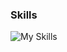 ### Skills

![My Skills](https://skillicons.dev/icons?i=java,cs,c,cpp,py,html,css,js,haskell,androidstudio,dotnet,firebase,pytorch,spring,bash&perline=5&theme=light)
